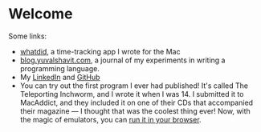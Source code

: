 # Welcome

Some links:

- [whatdid](https://whatdid.yuvalshavit.com), a time-tracking app I wrote for the Mac
- [blog.yuvalshavit.com](https://blog.yuvalshavit.com), a journal of my experiments in writing a programming language.
- My [LinkedIn](https://www.linkedin.com/in/yuvalshavit/) and [GitHub](https://github.com/yshavit/)
- You can try out the first program I ever had published! It's called The Teleporting Inchworm, and I wrote it when I was 14. I submitted it to MacAddict, and they included it on one of their CDs that accompanied their magazine — I thought that was the coolest thing ever! Now, with the magic of emulators, you can [run it in your browser](inchworm).
